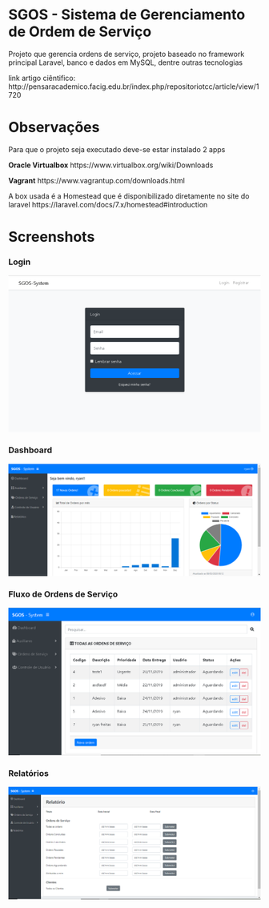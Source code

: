 <h1>SGOS - Sistema de Gerenciamento de Ordem de Serviço</h1>
<p>Projeto que gerencia ordens de serviço, projeto baseado no framework principal Laravel, banco e dados em MySQL, dentre outras tecnologias</p>

<p>link artigo ciêntifico: http://pensaracademico.facig.edu.br/index.php/repositoriotcc/article/view/1720</p>

<h1>Observações</h1>
    <p>Para que o projeto seja executado deve-se estar instalado 2 apps</p>
    <p><strong>Oracle Virtualbox</strong> https://www.virtualbox.org/wiki/Downloads</p>
    <p><strong>Vagrant</strong> https://www.vagrantup.com/downloads.html</p>
    <p>A box usada é a Homestead que é disponibilizado diretamente no site do laravel https://laravel.com/docs/7.x/homestead#introduction</p>

# Screenshots

<h3>Login</h3>
<img src="https://github.com/Ryanfreitasd/imagem/blob/master/LOGIN%201.png">

<h3>Dashboard</h3>
<img src="https://github.com/Ryanfreitasd/imagem/blob/master/PAGINA%20PRINCIPAL%202.png">

<h3>Fluxo de Ordens de Serviço</h3>
<img src="https://github.com/Ryanfreitasd/imagem/blob/master/TODAS%20AS%20ORDENS%207.png">

<h3>Relatórios</h3>
<img src="https://github.com/Ryanfreitasd/imagem/blob/master/RELATORIOS.png">
